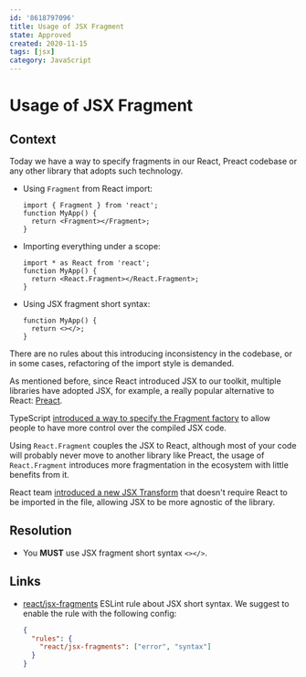 ```yaml
---
id: '8618797096'
title: Usage of JSX Fragment
state: Approved
created: 2020-11-15
tags: [jsx]
category: JavaScript
---
```


# Usage of JSX Fragment

## Context

Today we have a way to specify fragments in our React, Preact codebase or
any other library that adopts such technology.

- Using `Fragment` from React import:

  ```tsx
  import { Fragment } from 'react';
  function MyApp() {
    return <Fragment></Fragment>;
  }
  ```

- Importing everything under a scope:

  ```tsx
  import * as React from 'react';
  function MyApp() {
    return <React.Fragment></React.Fragment>;
  }
  ```

- Using JSX fragment short syntax:

  ```tsx
  function MyApp() {
    return <></>;
  }
  ```

There are no rules about this introducing inconsistency in the codebase, or in
some cases, refactoring of the import style is demanded.

As mentioned before, since React introduced JSX to our toolkit, multiple
libraries have adopted JSX, for example, a really popular alternative to React:
[Preact](https://preactjs.com/).

TypeScript [introduced a way to specify the Fragment factory](https://github.com/microsoft/TypeScript/pull/38720)
to allow people to have more control over the compiled JSX code.

Using `React.Fragment` couples the JSX to React, although most of your code will
probably never move to another library like Preact, the usage of
`React.Fragment` introduces more fragmentation in the ecosystem with little
benefits from it.

React team [introduced a new JSX Transform](https://reactjs.org/blog/2020/09/22/introducing-the-new-jsx-transform.html)
that doesn't require React to be imported in the file, allowing JSX to be more
agnostic of the library.

## Resolution

- You **MUST** use JSX fragment short syntax `<></>`.

## Links

- [react/jsx-fragments](https://github.com/yannickcr/eslint-plugin-react/blob/master/docs/rules/jsx-fragments.md)
  ESLint rule about JSX short syntax. We suggest to enable the rule with the
  following config:

  ```json
  {
    "rules": {
      "react/jsx-fragments": ["error", "syntax"]
    }
  }
  ```
